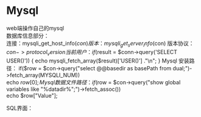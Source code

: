# Mysql
web端操作自己的mysql   
数据库信息部分：   
连接：mysqli_get_host_info($con)   
版本：mysqli_get_server_info($con) 
版本协议：$con->protocol_version   
当前用户：if($result = $conn->query('SELECT USER()')) {   
    echo mysqli_fetch_array($result)['USER()'] ."\n";   
}
Mysql 安装路径：	if($row = $con->query("select @@basedir as basePath from dual;")->fetch_array(MYSQLI_NUM))   
                                echo $row[0];   
Mysql 数据文件路径：if($row = $con->query("show global variables like \"%datadir%\";")->fetch_assoc())   
                                echo $row["Value"];   


SQL界面：

